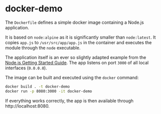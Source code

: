 # docker-demo

The `Dockerfile` defines a simple docker image containing a Node.js application.

It is based on `node:alpine` as it is significantly smaller than `node:latest`.
It copies `app.js` to `/usr/src/app/app.js` in the container and executes the module through the `node` executable.

The application itself is an ever so slightly adapted example from the [Node.js Getting Started Guide](https://nodejs.org/en/docs/guides/getting-started-guide/).
The app listens on port `3000` of all local interfaces (`0.0.0.0`).

The image can be built and executed using the `docker` command:

```sh
docker build . -t docker-demo
docker run -p 8080:3000 -it docker-demo
```

If everything works correctly, the app is then available through http://localhost:8080.